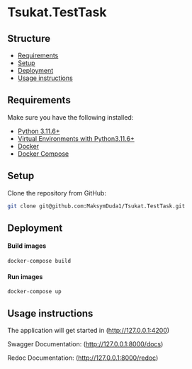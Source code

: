 # Tsukat.TestTask

## Structure
- [Requirements](#requirements) 
- [Setup](#setup)
- [Deployment](#deployment)
- [Usage instructions](#usage-instructions)

## Requirements
Make sure you have the following installed: 
- [Python 3.11.6+](https://www.python.org/)
- [Virtual Environments with Python3.11.6+](https://docs.python.org/3/tutorial/venv.html)
- [Docker](https://docs.docker.com/engine/install/) 
- [Docker Compose](https://docs.docker.com/compose/install/)

## Setup 
Clone the repository from GitHub:
```bash
git clone git@github.com:MaksymDuda1/Tsukat.TestTask.git
```

## Deployment
#### Build images

```
docker-compose build
```

#### Run images
```
docker-compose up
```

## Usage instructions
The application will get started in (http://127.0.0.1:4200)

Swagger Documentation: (http://127.0.0.1:8000/docs)

Redoc Documentation: (http://127.0.0.1:8000/redoc)